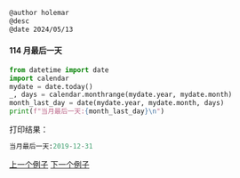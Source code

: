 ```markdown
@author holemar
@desc 
@date 2024/05/13
```

#### 114 月最后一天

```python
from datetime import date
import calendar
mydate = date.today()
_, days = calendar.monthrange(mydate.year, mydate.month)
month_last_day = date(mydate.year, mydate.month, days)
print(f"当月最后一天:{month_last_day}\n")
```

打印结果：

```python
当月最后一天:2019-12-31
```

[上一个例子](113.md)    [下一个例子](115.md)